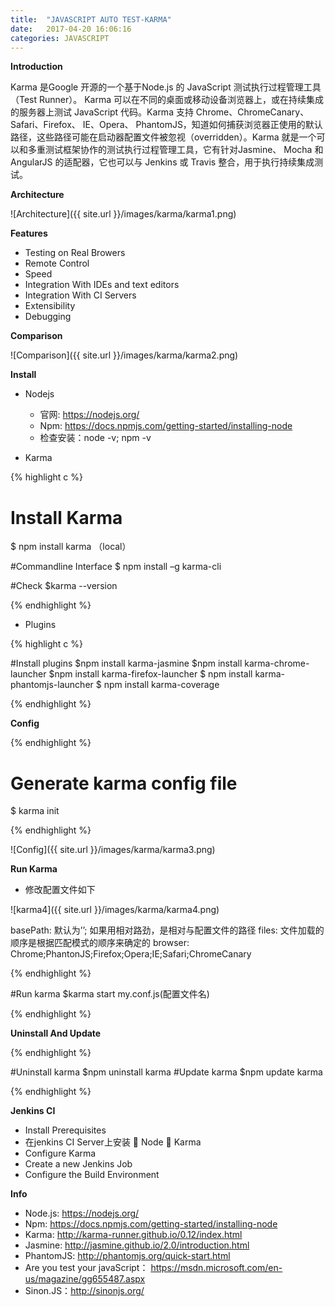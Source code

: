 ```yaml
---
title:  "JAVASCRIPT AUTO TEST-KARMA"
date:   2017-04-20 16:06:16
categories: JAVASCRIPT
---
```


**Introduction**

Karma 是Google 开源的一个基于Node.js 的 JavaScript 测试执行过程管理工具（Test Runner）。	Karma 可以在不同的桌面或移动设备浏览器上，或在持续集成的服务器上测试 JavaScript 代码。Karma 支持 Chrome、ChromeCanary、 Safari、Firefox、 IE、Opera、 PhantomJS，知道如何捕获浏览器正使用的默认路径，这些路径可能在启动器配置文件被忽视（overridden）。Karma 就是一个可以和多重测试框架协作的测试执行过程管理工具，它有针对Jasmine、 Mocha 和AngularJS 的适配器，它也可以与 Jenkins 或 Travis 整合，用于执行持续集成测试。


**Architecture**

![Architecture]({{ site.url }}/images/karma/karma1.png)

**Features**

- Testing on Real Browers
- Remote Control
- Speed
- Integration With IDEs and text editors
- Integration With CI Servers
- Extensibility
- Debugging

**Comparison**

![Comparison]({{ site.url }}/images/karma/karma2.png)

**Install**

- Nodejs
	- 官网: https://nodejs.org/
	- Npm: https://docs.npmjs.com/getting-started/installing-node
	- 检查安装：node -v; npm -v

- Karma

{% highlight c %}

# Install Karma
$ npm install karma （local）

#Commandline Interface
$ npm install –g karma-cli

#Check
$karma --version

{% endhighlight %}

- Plugins

{% highlight c %}

#Install plugins 
$npm install karma-jasmine
$npm install karma-chrome-launcher
$npm install karma-firefox-launcher
$ npm install karma-phantomjs-launcher
$ npm install karma-coverage

{% endhighlight %}

**Config**

{% endhighlight %}

# Generate karma config file
$ karma init

{% endhighlight %}

![Config]({{ site.url }}/images/karma/karma3.png)

**Run Karma**

- 修改配置文件如下

![karma4]({{ site.url }}/images/karma/karma4.png)

basePath: 默认为’’; 如果用相对路劲，是相对与配置文件的路径
files: 文件加载的顺序是根据匹配模式的顺序来确定的
browser: Chrome;PhantonJS;Firefox;Opera;IE;Safari;ChromeCanary

{% endhighlight %}

#Run karma
$karma start my.conf.js(配置文件名)

{% endhighlight %}

**Uninstall And Update**

{% endhighlight %}

#Uninstall karma
$npm uninstall karma
#Update karma
$npm update karma

{% endhighlight %}

**Jenkins CI**

- Install Prerequisites
- 在jenkins CI Server上安装
	Node
	Karma 
- Configure Karma
- Create a new Jenkins Job
- Configure the Build Environment

**Info**

- Node.js: https://nodejs.org/
- Npm: https://docs.npmjs.com/getting-started/installing-node
- Karma: http://karma-runner.github.io/0.12/index.html
- Jasmine: http://jasmine.github.io/2.0/introduction.html
- PhantomJS: http://phantomjs.org/quick-start.html
- Are you test your javaScript：
https://msdn.microsoft.com/en-us/magazine/gg655487.aspx
- Sinon.JS：http://sinonjs.org/
